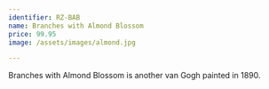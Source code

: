 ```yaml
---
identifier: RZ-BAB
name: Branches with Almond Blossom
price: 99.95
image: /assets/images/almond.jpg

---
```

Branches with Almond Blossom is another van Gogh painted in 1890.
